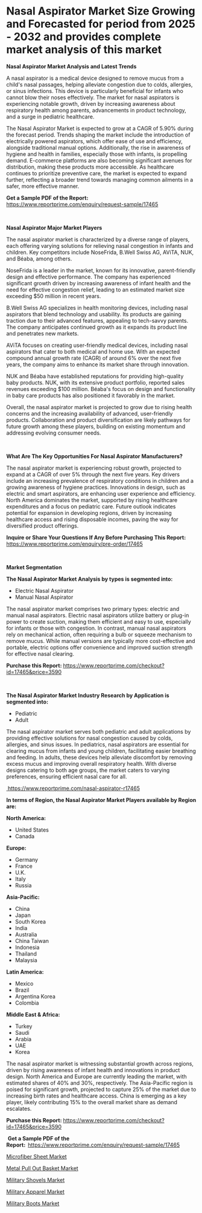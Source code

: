 <p><h1>Nasal Aspirator Market Size Growing and Forecasted for period from 2025 - 2032 and provides complete market analysis of this market</h1></p><p><strong>Nasal Aspirator Market Analysis and Latest Trends</strong></p>
<p><p>A nasal aspirator is a medical device designed to remove mucus from a child's nasal passages, helping alleviate congestion due to colds, allergies, or sinus infections. This device is particularly beneficial for infants who cannot blow their noses effectively. The market for nasal aspirators is experiencing notable growth, driven by increasing awareness about respiratory health among parents, advancements in product technology, and a surge in pediatric healthcare.</p><p>The Nasal Aspirator Market is expected to grow at a CAGR of 5.90% during the forecast period. Trends shaping the market include the introduction of electrically powered aspirators, which offer ease of use and efficiency, alongside traditional manual options. Additionally, the rise in awareness of hygiene and health in families, especially those with infants, is propelling demand. E-commerce platforms are also becoming significant avenues for distribution, making these products more accessible. As healthcare continues to prioritize preventive care, the market is expected to expand further, reflecting a broader trend towards managing common ailments in a safer, more effective manner.</p></p>
<p><strong>Get a Sample PDF of the Report:&nbsp;</strong> <a href="https://www.reportprime.com/enquiry/request-sample/17465?utm_campaign=1847&utm_medium=2&utm_source=Github&utm_content=ia&utm_term=18032025&utm_id=nasal-aspirator">https://www.reportprime.com/enquiry/request-sample/17465</a></p>
<p>&nbsp;</p>
<p><strong>Nasal Aspirator Major Market Players</strong></p>
<p><p>The nasal aspirator market is characterized by a diverse range of players, each offering varying solutions for relieving nasal congestion in infants and children. Key competitors include NoseFrida, B.Well Swiss AG, AViTA, NUK, and Béaba, among others. </p><p>NoseFrida is a leader in the market, known for its innovative, parent-friendly design and effective performance. The company has experienced significant growth driven by increasing awareness of infant health and the need for effective congestion relief, leading to an estimated market size exceeding $50 million in recent years.</p><p>B.Well Swiss AG specializes in health monitoring devices, including nasal aspirators that blend technology and usability. Its products are gaining traction due to their advanced features, appealing to tech-savvy parents. The company anticipates continued growth as it expands its product line and penetrates new markets.</p><p>AViTA focuses on creating user-friendly medical devices, including nasal aspirators that cater to both medical and home use. With an expected compound annual growth rate (CAGR) of around 6% over the next five years, the company aims to enhance its market share through innovation.</p><p>NUK and Béaba have established reputations for providing high-quality baby products. NUK, with its extensive product portfolio, reported sales revenues exceeding $100 million. Béaba's focus on design and functionality in baby care products has also positioned it favorably in the market.</p><p>Overall, the nasal aspirator market is projected to grow due to rising health concerns and the increasing availability of advanced, user-friendly products. Collaboration and product diversification are likely pathways for future growth among these players, building on existing momentum and addressing evolving consumer needs.</p></p>
<p>&nbsp;</p>
<p><strong>What Are The Key Opportunities For Nasal Aspirator Manufacturers?</strong></p>
<p><p>The nasal aspirator market is experiencing robust growth, projected to expand at a CAGR of over 5% through the next five years. Key drivers include an increasing prevalence of respiratory conditions in children and a growing awareness of hygiene practices. Innovations in design, such as electric and smart aspirators, are enhancing user experience and efficiency. North America dominates the market, supported by rising healthcare expenditures and a focus on pediatric care. Future outlook indicates potential for expansion in developing regions, driven by increasing healthcare access and rising disposable incomes, paving the way for diversified product offerings.</p></p>
<p><strong>Inquire or Share Your Questions If Any Before Purchasing This Report:</strong> <a href="https://www.reportprime.com/enquiry/pre-order/17465?utm_campaign=1847&utm_medium=2&utm_source=Github&utm_content=ia&utm_term=18032025&utm_id=nasal-aspirator">https://www.reportprime.com/enquiry/pre-order/17465</a></p>
<p>&nbsp;</p>
<p><strong>Market Segmentation</strong></p>
<p><strong>The Nasal Aspirator Market Analysis by types is segmented into:</strong></p>
<p><ul><li>Electric Nasal Aspirator</li><li>Manual Nasal Aspirator</li></ul></p>
<p><p>The nasal aspirator market comprises two primary types: electric and manual nasal aspirators. Electric nasal aspirators utilize battery or plug-in power to create suction, making them efficient and easy to use, especially for infants or those with congestion. In contrast, manual nasal aspirators rely on mechanical action, often requiring a bulb or squeeze mechanism to remove mucus. While manual versions are typically more cost-effective and portable, electric options offer convenience and improved suction strength for effective nasal clearing.</p></p>
<p><strong>Purchase this Report:&nbsp;</strong><a href="https://www.reportprime.com/checkout?id=17465&price=3590&utm_campaign=1847&utm_medium=2&utm_source=Github&utm_content=ia&utm_term=18032025&utm_id=nasal-aspirator">https://www.reportprime.com/checkout?id=17465&price=3590</a></p>
<p>&nbsp;</p>
<p><strong>The Nasal Aspirator Market Industry Research by Application is segmented into:</strong></p>
<p><ul><li>Pediatric</li><li>Adult</li></ul></p>
<p><p>The nasal aspirator market serves both pediatric and adult applications by providing effective solutions for nasal congestion caused by colds, allergies, and sinus issues. In pediatrics, nasal aspirators are essential for clearing mucus from infants and young children, facilitating easier breathing and feeding. In adults, these devices help alleviate discomfort by removing excess mucus and improving overall respiratory health. With diverse designs catering to both age groups, the market caters to varying preferences, ensuring efficient nasal care for all.</p></p>
<p><a href="https://www.reportprime.com/nasal-aspirator-r17465?utm_campaign=1847&utm_medium=2&utm_source=Github&utm_content=ia&utm_term=18032025&utm_id=nasal-aspirator">&nbsp;https://www.reportprime.com/nasal-aspirator-r17465</a></p>
<p><strong>In terms of Region, the Nasal Aspirator Market Players available by Region are:</strong></p>
<p>
    <p> <strong> North America: </strong>
        <ul>
            <li>United States</li>
            <li>Canada</li>
        </ul>
        </p> 
    <p> <strong> Europe: </strong>
        <ul>
            <li>Germany</li>
            <li>France</li>
            <li>U.K.</li>
            <li>Italy</li>
            <li>Russia</li>
        </ul>
        </p> 
    <p> <strong> Asia-Pacific: </strong>
        <ul>
            <li>China</li>
            <li>Japan</li>
            <li>South Korea</li>
            <li>India</li>
            <li>Australia</li>
            <li>China Taiwan</li>
            <li>Indonesia</li>
            <li>Thailand</li>
            <li>Malaysia</li>
        </ul>
        </p> 
    <p> <strong> Latin America: </strong>
        <ul>
            <li>Mexico</li>
            <li>Brazil</li>
            <li>Argentina Korea</li>
            <li>Colombia</li>
        </ul>
        </p> 
    <p> <strong> Middle East & Africa: </strong>
        <ul>
            <li>Turkey</li>
            <li>Saudi</li>
            <li>Arabia</li>
            <li>UAE</li>
            <li>Korea</li>
        </ul>
    </p>
    </p>
<p><p>The nasal aspirator market is witnessing substantial growth across regions, driven by rising awareness of infant health and innovations in product design. North America and Europe are currently leading the market, with estimated shares of 40% and 30%, respectively. The Asia-Pacific region is poised for significant growth, projected to capture 25% of the market due to increasing birth rates and healthcare access. China is emerging as a key player, likely contributing 15% to the overall market share as demand escalates.</p></p>
<p><strong>Purchase this Report: </strong><a href="https://www.reportprime.com/checkout?id=17465&price=3590&utm_campaign=1847&utm_medium=2&utm_source=Github&utm_content=ia&utm_term=18032025&utm_id=nasal-aspirator">https://www.reportprime.com/checkout?id=17465&price=3590</a></p>
<p>&nbsp;<strong>Get a Sample PDF of the Report:&nbsp;&nbsp;</strong><a href="https://www.reportprime.com/enquiry/request-sample/17465?utm_campaign=1847&utm_medium=2&utm_source=Github&utm_content=ia&utm_term=18032025&utm_id=nasal-aspirator">https://www.reportprime.com/enquiry/request-sample/17465</a></p>
<p><strong></strong></p>
<p><p><a href="https://github.com/seppelharjap/Market-Research-Report-List-1/blob/main/microfiber-sheet-market.md?utm_campaign=1847&utm_medium=2&utm_source=Github&utm_content=ia&utm_term=18032025&utm_id=nasal-aspirator">Microfiber Sheet Market</a></p><p><a href="https://github.com/edriceakeime/Market-Research-Report-List-1/blob/main/metal-pull-out-basket-market.md?utm_campaign=1847&utm_medium=2&utm_source=Github&utm_content=ia&utm_term=18032025&utm_id=nasal-aspirator">Metal Pull Out Basket Market</a></p><p><a href="https://github.com/fungkychiman/Market-Research-Report-List-1/blob/main/military-shovels-market.md?utm_campaign=1847&utm_medium=2&utm_source=Github&utm_content=ia&utm_term=18032025&utm_id=nasal-aspirator">Military Shovels Market</a></p><p><a href="https://github.com/olesjaquah/Market-Research-Report-List-1/blob/main/military-apparel-market.md?utm_campaign=1847&utm_medium=2&utm_source=Github&utm_content=ia&utm_term=18032025&utm_id=nasal-aspirator">Military Apparel Market</a></p><p><a href="https://github.com/kitsossadien/Market-Research-Report-List-1/blob/main/military-boots-market.md?utm_campaign=1847&utm_medium=2&utm_source=Github&utm_content=ia&utm_term=18032025&utm_id=nasal-aspirator">Military Boots Market</a></p></p>